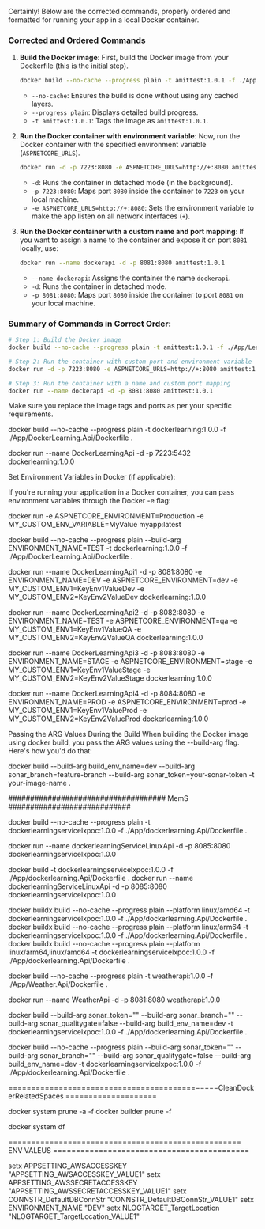 Certainly! Below are the corrected commands, properly ordered and formatted for running your app in a local Docker container.

### Corrected and Ordered Commands

1. **Build the Docker image**:
   First, build the Docker image from your Dockerfile (this is the initial step).

   ```bash
   docker build --no-cache --progress plain -t amittest:1.0.1 -f ./App/Learning.Docker.Api/Dockerfile .
   ```

   - `--no-cache`: Ensures the build is done without using any cached layers.
   - `--progress plain`: Displays detailed build progress.
   - `-t amittest:1.0.1`: Tags the image as `amittest:1.0.1`.

2. **Run the Docker container with environment variable**:
   Now, run the Docker container with the specified environment variable (`ASPNETCORE_URLS`).

   ```bash
   docker run -d -p 7223:8080 -e ASPNETCORE_URLS=http://+:8080 amittest:1.0.1
   ```

   - `-d`: Runs the container in detached mode (in the background).
   - `-p 7223:8080`: Maps port `8080` inside the container to `7223` on your local machine.
   - `-e ASPNETCORE_URLS=http://+:8080`: Sets the environment variable to make the app listen on all network interfaces (`+`).

3. **Run the Docker container with a custom name and port mapping**:
   If you want to assign a name to the container and expose it on port `8081` locally, use:

   ```bash
   docker run --name dockerapi -d -p 8081:8080 amittest:1.0.1
   ```

   - `--name dockerapi`: Assigns the container the name `dockerapi`.
   - `-d`: Runs the container in detached mode.
   - `-p 8081:8080`: Maps port `8080` inside the container to port `8081` on your local machine.

### Summary of Commands in Correct Order:
```bash
# Step 1: Build the Docker image
docker build --no-cache --progress plain -t amittest:1.0.1 -f ./App/Learning.Docker.Api/Dockerfile .

# Step 2: Run the container with custom port and environment variable
docker run -d -p 7223:8080 -e ASPNETCORE_URLS=http://+:8080 amittest:1.0.1

# Step 3: Run the container with a name and custom port mapping
docker run --name dockerapi -d -p 8081:8080 amittest:1.0.1
```

Make sure you replace the image tags and ports as per your specific requirements.


docker build --no-cache --progress plain -t dockerlearning:1.0.0 -f ./App/DockerLearning.Api/Dockerfile .

docker run --name DockerLearningApi -d -p 7223:5432 dockerlearning:1.0.0


Set Environment Variables in Docker (if applicable):

If you're running your application in a Docker container, you can pass environment variables through the Docker -e flag:

docker run -e ASPNETCORE_ENVIRONMENT=Production -e MY_CUSTOM_ENV_VARIABLE=MyValue myapp:latest

docker build --no-cache --progress plain --build-arg ENVIRONMENT_NAME=TEST -t dockerlearning:1.0.0 -f ./App/DockerLearning.Api/Dockerfile .


docker run --name DockerLearningApi1 -d -p 8081:8080 -e ENVIRONMENT_NAME=DEV -e ASPNETCORE_ENVIRONMENT=dev -e MY_CUSTOM_ENV1=KeyEnv1ValueDev -e MY_CUSTOM_ENV2=KeyEnv2ValueDev dockerlearning:1.0.0

docker run --name DockerLearningApi2 -d -p 8082:8080 -e ENVIRONMENT_NAME=TEST -e ASPNETCORE_ENVIRONMENT=qa -e MY_CUSTOM_ENV1=KeyEnv1ValueQA -e MY_CUSTOM_ENV2=KeyEnv2ValueQA dockerlearning:1.0.0

docker run --name DockerLearningApi3 -d -p 8083:8080 -e ENVIRONMENT_NAME=STAGE -e ASPNETCORE_ENVIRONMENT=stage -e MY_CUSTOM_ENV1=KeyEnv1ValueStage -e MY_CUSTOM_ENV2=KeyEnv2ValueStage dockerlearning:1.0.0

docker run --name DockerLearningApi4 -d -p 8084:8080 -e ENVIRONMENT_NAME=PROD -e ASPNETCORE_ENVIRONMENT=prod -e MY_CUSTOM_ENV1=KeyEnv1ValueProd -e MY_CUSTOM_ENV2=KeyEnv2ValueProd dockerlearning:1.0.0



Passing the ARG Values During the Build
When building the Docker image using docker build, you pass the ARG values using the --build-arg flag. Here's how you'd do that:

docker build --build-arg build_env_name=dev --build-arg sonar_branch=feature-branch --build-arg sonar_token=your-sonar-token -t your-image-name .



#################################### MemS ############################


docker build --no-cache --progress plain -t dockerlearningservicelxpoc:1.0.0 -f ./App/dockerlearning.Api/Dockerfile .

docker run --name dockerlearningServiceLinuxApi -d -p 8085:8080 dockerlearningservicelxpoc:1.0.0

docker build -t dockerlearningservicelxpoc:1.0.0 -f ./App/dockerlearning.Api/Dockerfile .
docker run --name dockerlearningServiceLinuxApi -d -p 8085:8080 dockerlearningservicelxpoc:1.0.0


docker buildx build --no-cache --progress plain --platform linux/amd64 -t dockerlearningservicelxpoc:1.0.0 -f ./App/dockerlearning.Api/Dockerfile .
docker buildx build --no-cache --progress plain --platform linux/arm64 -t dockerlearningservicelxpoc:1.0.0 -f ./App/dockerlearning.Api/Dockerfile .
docker buildx build --no-cache --progress plain --platform linux/arm64,linux/amd64 -t dockerlearningservicelxpoc:1.0.0 -f ./App/dockerlearning.Api/Dockerfile .


docker build --no-cache --progress plain -t weatherapi:1.0.0 -f ./App/Weather.Api/Dockerfile .

docker run --name WeatherApi -d -p 8081:8080 weatherapi:1.0.0


docker build --build-arg sonar_token="" --build-arg sonar_branch="" --build-arg sonar_qualitygate=false --build-arg build_env_name=dev -t dockerlearningservicelxpoc:1.0.0 -f ./App/dockerlearning.Api/Dockerfile .

docker build --no-cache --progress plain --build-arg sonar_token="" --build-arg sonar_branch="" --build-arg sonar_qualitygate=false --build-arg build_env_name=dev -t dockerlearningservicelxpoc:1.0.0 -f ./App/dockerlearning.Api/Dockerfile .

==============================================CleanDockerRelatedSpaces ====================

docker system prune -a -f
docker builder prune -f

docker system df


=================================================== ENV VALEUS ===========================================

setx APPSETTING_AWSACCESSKEY "APPSETTING_AWSACCESSKEY_VALUE1"
setx APPSETTING_AWSSECRETACCESSKEY "APPSETTING_AWSSECRETACCESSKEY_VALUE1"
setx CONNSTR_DefaultDBConnStr "CONNSTR_DefaultDBConnStr_VALUE1"
setx ENVIRONMENT_NAME "DEV"
setx NLOGTARGET_TargetLocation "NLOGTARGET_TargetLocation_VALUE1"